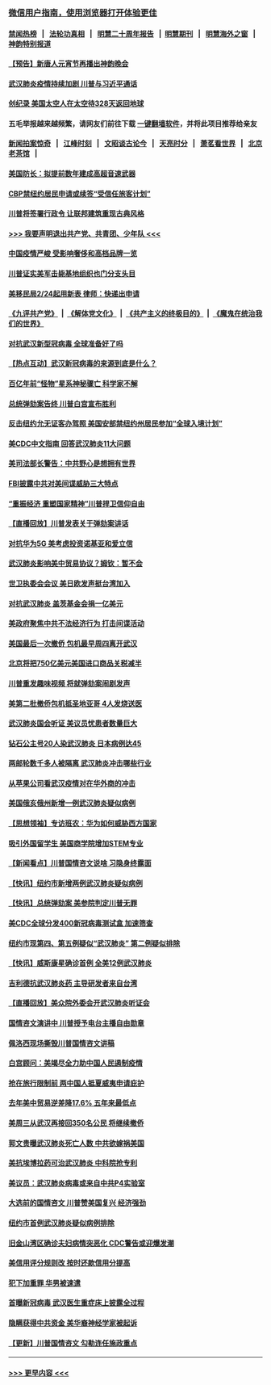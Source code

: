 ### [微信用户指南，使用浏览器打开体验更佳](https://github.com/gfw-breaker/banned-news1/blob/master/indexes/wechat-guide.md?t=0)
#### [禁闻热榜](热点新闻.md?t=0)  &nbsp;&nbsp;|&nbsp;&nbsp; [法轮功真相](https://github.com/gfw-breaker/truth/blob/master/README.md?t=0) &nbsp;&nbsp;|&nbsp;&nbsp; [明慧二十周年报告](https://github.com/gfw-breaker/mh-reports/blob/master/README.md?t=0) &nbsp;&nbsp;|&nbsp;&nbsp;[明慧期刊](https://github.com/gfw-breaker/mh-qikan) &nbsp;&nbsp;|&nbsp;&nbsp; [明慧海外之窗](https://github.com/gfw-breaker/mh-news/blob/master/README.md?t=0) &nbsp;&nbsp;|&nbsp;&nbsp; [神韵特别报道](https://github.com/gfw-breaker/mh-news/blob/master/shenyun.md?t=0)
#### [【预告】新唐人元宵节再播出神韵晚会](../pages/nsc412/n11843192.md?t=02072302) 
#### [武汉肺炎疫情持续加剧 川普与习近平通话](../pages/nsc412/n11851613.md?t=02072302) 
#### [创纪录 美国太空人在太空待328天返回地球](../pages/nsc412/n11851266.md?t=02072302) 
#### 五毛举报越来越频繁，请网友们前往下载 [一键翻墙软件](https://github.com/gfw-breaker/ssr-accounts)，并将此项目推荐给亲友
#### [新闻拍案惊奇](https://github.com/gfw-breaker/banned-news1/blob/master/pages/link4.md) &nbsp;&nbsp;|&nbsp;&nbsp; [江峰时刻](https://github.com/gfw-breaker/banned-news1/blob/master/pages/link4.md) &nbsp;&nbsp;|&nbsp;&nbsp; [文昭谈古论今](https://github.com/gfw-breaker/banned-news1/blob/master/pages/link4.md) &nbsp;&nbsp;|&nbsp;&nbsp; [天亮时分](https://github.com/gfw-breaker/banned-news1/blob/master/pages/link4.md) &nbsp;&nbsp;|&nbsp;&nbsp; [萧茗看世界](https://github.com/gfw-breaker/banned-news1/blob/master/pages/link4.md) &nbsp;&nbsp;|&nbsp;&nbsp; [北京老茶馆](https://github.com/gfw-breaker/banned-news1/blob/master/pages/link4.md) &nbsp;&nbsp;|&nbsp;&nbsp; 
#### [美国防长：拟提前数年建成高超音速武器](../pages/nsc412/n11850959.md?t=02072302) 
#### [CBP禁纽约居民申请或续签“受信任旅客计划”](../pages/nsc412/n11850857.md?t=02072302) 
#### [川普将签署行政令 让联邦建筑重现古典风格](../pages/nsc412/n11850654.md?t=02072302) 
#### [>>> 我要声明退出共产党、共青团、少年队 <<<](https://github.com/begood0513/goodnews/blob/master/quit/letter.md) 
#### [中国疫情严峻 受影响奢侈和高档品牌一览](../pages/nsc412/n11850319.md?t=02072302) 
#### [川普证实美军击毙基地组织也门分支头目](../pages/nsc412/n11850383.md?t=02072302) 
#### [美移民局2/24起用新表 律师：快递出申请](../pages/nsc412/n11848220.md?t=02072302) 
#### [《九评共产党》](https://github.com/begood0513/9ping.md/blob/master/README.md) &nbsp;|&nbsp; [《解体党文化》](../../../../jtdwh.md/blob/master/README.md)  &nbsp;|&nbsp; [《共产主义的终极目的》](../../../../gczydzjmd.md/blob/master/README.md) &nbsp;|&nbsp; [《魔鬼在统治我们的世界》](../../../../mgztzwmdsj.md/blob/master/README.md) 
#### [对抗武汉新型冠病毒 全球准备好了吗](../pages/nsc412/n11850142.md?t=02072302) 
#### [【热点互动】武汉新冠病毒的来源到底是什么？](../pages/nsc412/n11849749.md?t=02072302) 
#### [百亿年前“怪物”星系神秘骤亡 科学家不解](../pages/nsc412/n11849863.md?t=02072302) 
#### [总统弹劾案告终 川普白宫宣布胜利](../pages/nsc412/n11849985.md?t=02072302) 
#### [反击纽约允无证客办驾照  美国安部禁纽约州居民参加“全球入境计划”](../pages/nsc412/n11849828.md?t=02072302) 
#### [美CDC中文指南 回答武汉肺炎11大问题](../pages/nsc412/n11849703.md?t=02072302) 
#### [美司法部长警告：中共野心是想拥有世界](../pages/nsc412/n11849769.md?t=02072302) 
#### [FBI披露中共对美间谍威胁三大特点](../pages/nsc412/n11849700.md?t=02072302) 
#### [“重振经济 重塑国家精神”川普捍卫信仰自由](../pages/nsc412/n11849641.md?t=02072302) 
#### [【直播回放】川普发表关于弹劾案讲话](../pages/nsc412/n11849472.md?t=02072302) 
#### [对抗华为5G 美考虑投资诺基亚和爱立信](../pages/nsc412/n11849510.md?t=02072302) 
#### [武汉肺炎影响美中贸易协议？姆钦：暂不会](../pages/nsc412/n11849497.md?t=02072302) 
#### [世卫执委会会议 美日欧发声挺台湾加入](../pages/nsc412/n11849433.md?t=02072302) 
#### [对抗武汉肺炎 盖茨基金会捐一亿美元](../pages/nsc412/n11848953.md?t=02072302) 
#### [美政府聚焦中共不法经济行为 打击间谍活动](../pages/nsc412/n11849322.md?t=02072302) 
#### [美国最后一次撤侨 包机最早周四离开武汉](../pages/nsc412/n11849395.md?t=02072302) 
#### [北京将把750亿美元美国进口商品关税减半](../pages/nsc412/n11848896.md?t=02072302) 
#### [川普重发趣味视频 将就弹劾案闹剧发声](../pages/nsc412/n11848715.md?t=02072302) 
#### [美第二批撤侨包机抵圣地亚哥 4人发烧送医](../pages/nsc412/n11847923.md?t=02072302) 
#### [武汉肺炎国会听证 美议员忧患者数量巨大](../pages/nsc412/n11844851.md?t=02072302) 
#### [钻石公主号20人染武汉肺炎 日本病例达45](../pages/nsc412/n11847823.md?t=02072302) 
#### [两邮轮数千多人被隔离 武汉肺炎冲击哪些行业](../pages/nsc412/n11847456.md?t=02072302) 
#### [从苹果公司看武汉疫情对在华外商的冲击](../pages/nsc412/n11847586.md?t=02072302) 
#### [美国俄亥俄州新增一例武汉肺炎疑似病例](../pages/nsc412/n11847714.md?t=02072302) 
#### [【思想领袖】专访班农：华为如何威胁西方国家](../pages/nsc412/n11847306.md?t=02072302) 
#### [吸引外国留学生 美国商学院增加STEM专业](../pages/nsc412/n11847417.md?t=02072302) 
#### [【新闻看点】川普国情咨文说啥 习隐身终露面](../pages/nsc412/n11847016.md?t=02072302) 
#### [【快讯】纽约市新增两例武汉肺炎疑似病例](../pages/nsc412/n11847250.md?t=02072302) 
#### [【快讯】总统弹劾案 美参院判定川普无罪](../pages/nsc412/n11847316.md?t=02072302) 
#### [美CDC全球分发400新冠病毒测试盒 加速筛查](../pages/nsc412/n11847260.md?t=02072302) 
#### [纽约市现第四、第五例疑似“武汉肺炎”   第二例疑似排除](../pages/nsc412/n11847332.md?t=02072302) 
#### [【快讯】威斯康星确诊首例 全美12例武汉肺炎](../pages/nsc412/n11847162.md?t=02072302) 
#### [吉利德抗武汉肺炎药 主导研发者来自台湾](../pages/nsc412/n11847064.md?t=02072302) 
#### [【直播回放】美众院外委会开武汉肺炎听证会](../pages/nsc412/n11846727.md?t=02072302) 
#### [国情咨文演讲中 川普授予电台主播自由勋章](../pages/nsc412/n11846815.md?t=02072302) 
#### [佩洛西现场撕毁川普国情咨文讲稿](../pages/nsc412/n11846724.md?t=02072302) 
#### [白宫顾问：美竭尽全力助中国人民遏制疫情](../pages/nsc412/n11846756.md?t=02072302) 
#### [抢在旅行限制前 两中国人抵夏威夷申请庇护](../pages/nsc412/n11846866.md?t=02072302) 
#### [去年美中贸易逆差降17.6% 五年来最低点](../pages/nsc412/n11846755.md?t=02072302) 
#### [美周三从武汉再接回350名公民 将继续撤侨](../pages/nsc412/n11846705.md?t=02072302) 
#### [郭文贵曝武汉肺炎死亡人数 中共欲嫁祸美国](../pages/nsc412/n11846240.md?t=02072302) 
#### [美抗埃博拉药可治武汉肺炎 中科院抢专利](../pages/nsc412/n11846409.md?t=02072302) 
#### [美议员：武汉肺炎病毒或来自中共P4实验室](../pages/nsc412/n11846043.md?t=02072302) 
#### [大选前的国情咨文 川普赞美国复兴 经济强劲](../pages/nsc412/n11845526.md?t=02072302) 
#### [纽约市首例武汉肺炎疑似病例排除](../pages/nsc412/n11844989.md?t=02072302) 
#### [旧金山湾区确诊夫妇病情突恶化 CDC警告或迎爆发潮](../pages/nsc412/n11845730.md?t=02072302) 
#### [美信用评分规则改  按时还款信用分提高](../pages/nsc412/n11845488.md?t=02072302) 
#### [犯下加重罪 华男被速遣](../pages/nsc412/n11845476.md?t=02072302) 
#### [首曝新冠病毒 武汉医生重症床上披露全过程](../pages/nsc412/n11845150.md?t=02072302) 
#### [隐瞒获得中共资金 美华裔神经学家被起诉](../pages/nsc412/n11844879.md?t=02072302) 
#### [【更新】川普国情咨文 勾勒连任施政重点](../pages/nsc412/n11845223.md?t=02072302) 

----
#### [ >>> 更早内容 <<< ](../indexes/nsc412-earlier.md)
